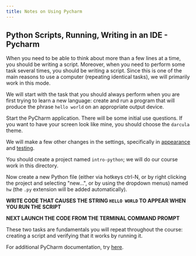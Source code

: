```yaml
---
title: Notes on Using Pycharm
---
```

## Python Scripts, Running, Writing in an IDE - Pycharm

When you need to be able to think about more than a few lines at a time, you
should be writing a script.  Moreover, when you need to perform some task several
times, you should be writing a script.  Since this is one of the main reasons to
use a computer (repeating identical tasks), we will primarily work in this mode.

We will start with the task that you should always perform when you are first
trying to learn a new language: create and run a program that will produce the
phrase `hello world` on an appropriate output device.

Start the PyCharm application.  There will be some initial use questions.  If
you want to have your screen look like mine, you should choose the `darcula`
theme.

We will make a few other changes in the settings, specifically in
[appearance](http://www.jetbrains.com/pycharm/webhelp/editor-appearance.html) and
[testing](http://www.jetbrains.com/pycharm/webhelp/python-integrated-tools.html).

You should create a project named `intro-python`; we will do our course work in
this directory.

Now create a new Python file (either via hotkeys ctrl-N, or by right clicking
the project and selecting \"new\...\", or by using the dropdown menus) named
`hw` (the `.py` extension will be added automatically).

**WRITE CODE THAT CAUSES THE STRING `HELLO WORLD` TO APPEAR WHEN YOU RUN THE
SCRIPT**

**NEXT LAUNCH THE CODE FROM THE TERMINAL COMMAND PROMPT**

These two tasks are fundamentals you will repeat throughout the course:
creating a script and verifying that it works by running it.

For additional PyCharm documentation, try [here](http://www.jetbrains.com/pycharm/webhelp/pycharm.html).
